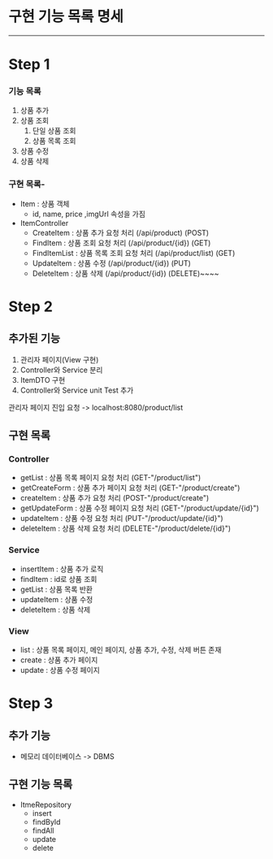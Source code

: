 # 구현 기능 목록 명세

---

# Step 1

### 기능 목록

1. 상품 추가
2. 상품 조회
    1. 단일 상품 조회
    2. 상품 목록 조회
3. 상품 수정
4. 상품 삭제

### 구현 목록-

- Item : 상품 객체
    - id, name, price ,imgUrl 속성을 가짐
- ItemController
    - CreateItem : 상품 추가 요청 처리  (/api/product) (POST)
    - FindItem : 상품 조회 요청 처리 (/api/product/{id}) (GET)
    - FindItemList : 상품 목록 조회 요청 처리  (/api/product/list) (GET)
    - UpdateItem : 상품 수정 (/api/product/{id}) (PUT)
    - DeleteItem : 상품 삭제 (/api/product/{id}) (DELETE)~~~~

# Step 2
## 추가된 기능
1. 관리자 페이지(View 구현)
2. Controller와 Service 분리
3. ItemDTO 구현
4. Controller와 Service unit Test 추가

관리자 페이지 진입 요청 -> localhost:8080/product/list

## 구현 목록
### Controller
- getList : 상품 목록 페이지 요청 처리 (GET-"/product/list")
- getCreateForm : 상품 추가 페이지 요청 처리 (GET-"/product/create")
- createItem : 상품 추가 요청 처리 (POST-"/product/create")
- getUpdateForm : 상품 수정 페이지 요청 처리 (GET-"/product/update/{id}")
- updateItem : 상품 수정 요청 처리 (PUT-"/product/update/{id}")
- deleteItem : 상품 삭제 요청 처리 (DELETE-"/product/delete/{id}")

### Service
- insertItem : 상품 추가 로직
- findItem : id로 상품 조회
- getList : 상품 목록 반환
- updateItem : 상품 수정
- deleteItem : 상품 삭제

### View
- list : 상품 목록 페이지, 메인 페이지, 상품 추가, 수정, 삭제 버튼 존재
- create : 상품 추가 페이지
- update : 상품 수정 페이지

# Step 3

## 추가 기능
- 메모리 데이터베이스 -> DBMS

## 구현 기능 목록
- ItmeRepository
  - insert
  - findById
  - findAll
  - update
  - delete
